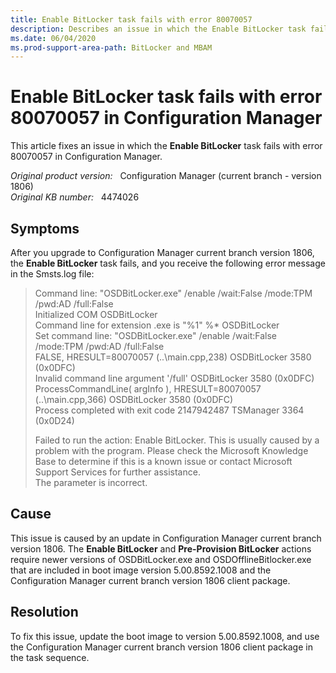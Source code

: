 ```yaml
---
title: Enable BitLocker task fails with error 80070057
description: Describes an issue in which the Enable BitLocker task fails with error 80070057 in Configuration Manager.
ms.date: 06/04/2020
ms.prod-support-area-path: BitLocker and MBAM
---
```

# Enable BitLocker task fails with error 80070057 in Configuration Manager

This article fixes an issue in which the **Enable BitLocker** task fails with error 80070057 in Configuration Manager.

_Original product version:_ &nbsp; Configuration Manager (current branch - version 1806)  
_Original KB number:_ &nbsp; 4474026

## Symptoms

After you upgrade to Configuration Manager current branch version 1806, the **Enable BitLocker** task fails, and you receive the following error message in the Smsts.log file:

> Command line: "OSDBitLocker.exe" /enable /wait:False /mode:TPM /pwd:AD /full:False  
> Initialized COM OSDBitLocker  
> Command line for extension .exe is "%1" %* OSDBitLocker  
> Set command line: "OSDBitLocker.exe" /enable /wait:False /mode:TPM /pwd:AD /full:False  
> FALSE, HRESULT=80070057 (..\main.cpp,238) OSDBitLocker  3580 (0x0DFC)  
> Invalid command line argument '/full' OSDBitLocker 3580 (0x0DFC)  
> ProcessCommandLine( argInfo ), HRESULT=80070057 (..\main.cpp,366) OSDBitLocker 3580 (0x0DFC)  
> Process completed with exit code 2147942487 TSManager 3364 (0x0D24)
>
> Failed to run the action: Enable BitLocker. This is usually caused by a problem with the program. Please check the Microsoft Knowledge Base to determine if this is a known issue or contact Microsoft Support Services for further assistance.  
> The parameter is incorrect.

## Cause

This issue is caused by an update in Configuration Manager current branch version 1806. The **Enable BitLocker** and **Pre-Provision BitLocker** actions require newer versions of OSDBitLocker.exe and OSDOfflineBitlocker.exe that are included in boot image version 5.00.8592.1008 and the Configuration Manager current branch version 1806 client package.

## Resolution

To fix this issue, update the boot image to version 5.00.8592.1008, and use the Configuration Manager current branch version 1806 client package in the task sequence.

